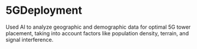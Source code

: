# 5GDeployment
Used AI to analyze geographic and demographic data for optimal 5G tower placement, taking into account factors like population density, terrain, and signal interference.

